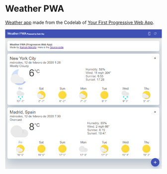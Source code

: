 # Weather PWA

[Weather app](https://reymon359-weather-pwa.herokuapp.com/) made from the Codelab of [Your First Progressive Web App][codelab]. 

![](https://raw.githubusercontent.com/reymon359/weatherPWA/master/image.png)

[codelab]: https://codelabs.developers.google.com/codelabs/your-first-pwapp/
